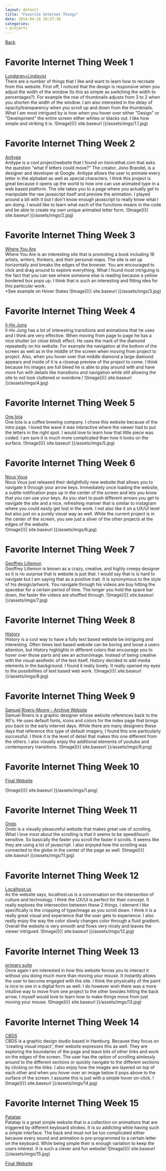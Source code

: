 ```yaml
---
layout: default
title: "Favorite Internet Things"
date: 2014-04-16 18:27:30
categories:
- projects
---
```

[Back](http://amcmicken.github.io/jekyll2/index.html)

# Favorite Internet Thing Week 1

[Lundgren+Lindqvist](http://www.lundgrenlindqvist.se)<br>
There are a number of things that I like and want to learn how to recreate from this website. First off, I noticed that the design is responsive when you adjust the width of the window (Is this as simple as switching the width to percentages?). For example the row of thumbnails adjusts from 3 to 2 when you shorten the width of the window. I am also interested in the delay of opacity/transparency when you scroll up and down from the thumbnails. What I am most intrigued by is how when you hover over either "Design" or "Development" the entire screen either whites or blacks out. I like how simple and striking it is.
![Image]({{ site.baseurl }}/assets/imgs/1.1.jpg)

# Favorite Internet Thing Week 2

[Anitype](http://www.anitype.com)<br>
Anitype is a cool project/website that I found on itsnicethat.com that asks the question "what if letters could move?" The creator, Jono Brandel, is a designer and developer at Google. Anitype allows the user to animate every letter in the alphabet as well as special characters. I think this project is great because it opens up the world to how one can use animated type in a web based platform. The site takes you to a page where you actually get to manipulate the raw javascript itself and preview the animation. I played around a bit with it but I don't know enough javascript to really know what I am doing. I would like to learn what each of the functions means in the code and be able to create my own unique animated letter form.
![Image]({{ site.baseurl }}/assets/imgs/2.jpg)

# Favorite Internet Thing Week 3

[Where You Are](http://where-you-are.com)<br>
Where You Are is an interesting site that is promoting a book including 16 artists, writers, thinkers, and their personal maps. The site is set up horizontally and breaks the edges of the browser. You are encouraged to click and drag around to explore everything. What I found most intriguing is the fact that you can see where someone else is reading because a yellow bordered box pops up. I think that is such an interesting and fitting idea for this particular work. <br>
*See example on Hover States
![Image]({{ site.baseurl }}/assets/imgs/3.jpg)

# Favorite Internet Thing Week 4

[Il-Ho Jung](http://www.il-ho.com)<br>
Il-Ho Jung has a lot of interesting transitions and animations that he uses and I think are very effective. When moving from page to page he has a nice shutter (or close blind) effect. He uses the mark of the diamond repeatedly on his website. For example the navigation at the bottom of the screen as well as in the middle of the screen when moving from project to project. Also, when you hover over that middle diamond a large diamond appears and inside of it is a closeup preview of the project to come. I think because his images are full bleed he is able to play around with and have more fun with details like transitions and navigation while still allowing the site to not look cluttered or overdone.!
![Image]({{ site.baseurl }}/assets/imgs/4.jpg)

# Favorite Internet Thing Week 5

[One Iota](http://oneiota.com)<br>
One Iota is a coffee brewing company. I chose this website because of the intro page. I loved the wave it was interactive where the viewer had to put the letters in the right spot. I would love to learn how that little piece was coded. I am sure it is much more complicated than how it looks on the surface.
![Image]({{ site.baseurl }}/assets/imgs/5.jpg)

# Favorite Internet Thing Week 6

[Nous Vous](http://nousvous.eu)<br>
Nous Vous just released their delightfully new website that allows you to navigate it through your arrow keys. Immediately once loading the website, a subtle notification pops up in the center of the screen and lets you know that you can use your keys. As you start to push different arrows you get to navigate the site and a nice, refreshing manner that is similar to instagram where you could easily get lost in the work. I not also like it on a UX/UI level but also just on a purely visual way as well. While the current project is in the center of the screen, you see just a sliver of the other projects at the edges of the website.  
![Image]({{ site.baseurl }}/assets/imgs/6.jpg)

# Favorite Internet Thing Week 7

[Geoffrey Lillemon](http://www.geoffreylillemon.com)<br>
Geoffrey Lillemon is known as a crazy, creative, and highly creepy designer so it is no surprise that is website is just that. I would say that is is hard to navigate but I am saying that as a positive trait. It is synonymous to the style of his design/artwork. You navigate through his videos are buy hitting the spacebar for a certain period of time. The longer you hold the space bar down, the faster the videos are shuffled through.
![Image]({{ site.baseurl }}/assets/imgs/7.jpg)

# Favorite Internet Thing Week 8

[History](http://1979.la/history)<br>
History is a cool way to have a fully text based website be intriguing and interesting. Often times text based website can be boring and loose a users attention, but History highlights in different colors that encourage you to hover over those parts and see an action/image. Instead of being creative with the visual aesthetic of the text itself, History decided to add media elements in the background. I found it really lovely. It really opened my eyes to the possibilities of text based web work.
![Image]({{ site.baseurl }}/assets/imgs/8.jpg)

# Favorite Internet Thing Week 9

[Samuel Rivers-Moore - Archive Website](http://www.samuelriversmoore.net)<br>
Samuel Rivers is a graphic designer whose website references back to the 90's. He uses default fonts, icons and colors for the index page that brings you back to the early internet days. While there are many designers these days that reference this type of default imagery, I found this one particularly successful. I think it is the level of detail that makes this one different from the others. I also visually enjoy the additional elements of youtube and contemporary transitions.
![Image]({{ site.baseurl }}/assets/imgs/9.png)

# Favorite Internet Thing Week 10

[Final Website](http://amcmicken.github.io/project-01/index.html)

![Image]({{ site.baseurl }}/assets/imgs/1.png)

# Favorite Internet Thing Week 11

[Ondo](http://ondo.tv/1st/)<br>
Ondo is a visually pleasureful website that makes great use of scrolling. What I love most about the scrolling is that it seems to be speed/touch sensitive. So basically the faster you scroll the faster it scrolls. It seems like they are using a lot of javascript. I also enjoyed how the scrolling was connected to the globe in the center of the page as well. 
![Image]({{ site.baseurl }}/assets/imgs/11.jpg)

# Favorite Internet Thing Week 12

[Localhost.us](http://localhost.us)<br>
As the website says, localhost.us is a conversation on the intersection of culture and technology. I think the UX/UI is perfect for their concept. It really explores the intersection between these 2 things. I element I like specifically is the cropping of type/image as you scroll down. I think it is a really great visual and experience that the user gets to experience. I also really enjoy the way the color slowly changes color through a fluid gradient. Overall the website is very smooth and flows very nicely and leaves the viewer intrigued.
![Image]({{ site.baseurl }}/assets/imgs/12.jpg)

# Favorite Internet Thing Week 13

[primary suite](http://dk8.co/primary/)<br>
Once again I am interested in how this website forces you to interact it without you doing much more than moving your mouse. It instantly allows the user to become engaged with the site. I think the physicality of the paint is nice to see in a digital form as well. I do however wish there was a more intuitive way to move from one project to the other besides hitting the back arrow. I myself would love to learn how to make things move from just moving your mouse. 
![Image]({{ site.baseurl }}/assets/imgs/13.jpg)

# Favorite Internet Thing Week 14

[CBDS](http://www.carte-blanche-design-studio.com)<br>
CBDS is a graphic design studio based in Hamburg. Because they focus on 'creating visual impact', their website expresses this as well. They are exploring the boundaries of the page and leave bits of other links and work on the edges of the screen. The user has the option of scrolling aimlessly around to the different sections or quickly navigate to the different sections by clicking on the links. I also enjoy how the images are layered on top of each other and when you hover over an image below it pops above to the surface of the screen. I assume this is just with a simple hover on-click.
![Image]({{ site.baseurl }}/assets/imgs/14.jpg)

# Favorite Internet Thing Week 15

[Patatap](http://www.patatap.com)<br>
Patatap is a great simple website that is a collection on animations that are triggered by different keyboard strokes. It is so addicting while having such a simple interface. The back end must not be too complicated either because every sound and animation is pre-programmed to a certain letter on the keyboard. While being simple their is enough variation to keep the users interest. It is such a clever and fun website!
![Image]({{ site.baseurl }}/assets/imgs/15.jpg)

[Final Website](http://amcmicken.github.io/project-01/index.html)